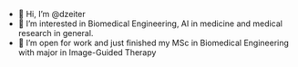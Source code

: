- 👋 Hi, I’m @dzeiter
- 👀 I’m interested in Biomedical Engineering, AI in medicine and medical research in general.
- 🌱 I’m open for work and just finished my MSc in Biomedical Engineering with major in Image-Guided Therapy
<!---
- 💞️ I’m looking to collaborate on ...
- 📫 How to reach me ...
--->

<!---
dzeiter/dzeiter is a ✨ special ✨ repository because its `README.md` (this file) appears on your GitHub profile.
You can click the Preview link to take a look at your changes.
--->
